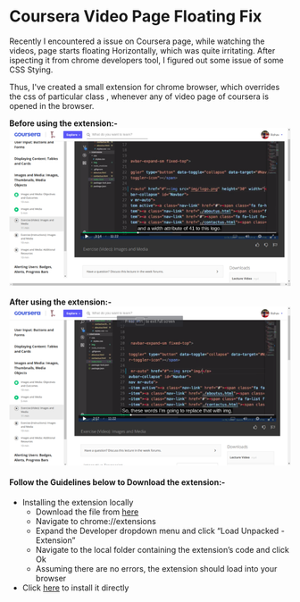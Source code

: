 # Coursera Video Page Floating Fix

Recently I encountered a issue on Coursera page, while watching the videos, page starts floating Horizontally, which was quite irritating. After ispecting it from chrome developers tool, I figured out some issue of some CSS Stying.

Thus, I've created a small extension for chrome browser, which overrides the css of particular class , whenever any of video page of coursera is opened in the browser.

**Before using the extension:-** <br>
![ScreenShot](images/before-using-extension.png)
<br> <br>
**After using the extension:-** <br>
![ScreenShot](images/after-using-extension.png)

#### Follow the Guidelines below to Download the extension:-

- Installing the extension locally
  - Download the file from [here](https://github.com/rishav-pandey/chrome-extension-for-coursera-page-floating-fix/archive/master.zip)
  - Navigate to chrome://extensions
  - Expand the Developer dropdown menu and click “Load Unpacked - Extension”
  - Navigate to the local folder containing the extension’s code and click Ok
  - Assuming there are no errors, the extension should load into your browser
- Click [here]() to install it directly
